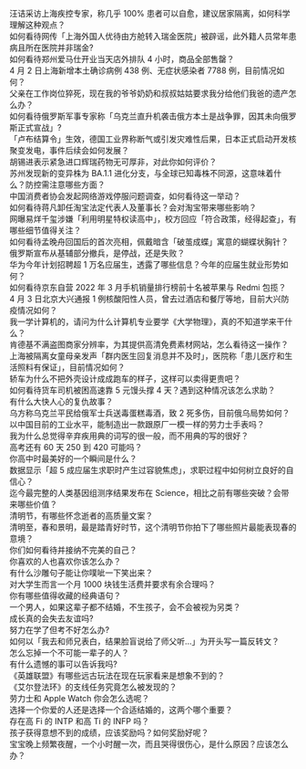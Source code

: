 汪诘采访上海疾控专家，称几乎 100% 患者可以自愈，建议居家隔离，如何科学理解这种观点？  
如何看待网传「上海外国人优待由方舱转入瑞金医院」被辟谣，此外籍人员常年患病且所在医院并非瑞金?  
如何看待郑州爱马仕开业当天店外排队 4 小时，商品全部售罄？  
4 月 2 日上海新增本土确诊病例 438 例、无症状感染者 7788 例，目前情况如何？  
父亲在工作岗位猝死，现在我的爷爷奶奶和叔叔姑姑要求我分给他们我爸的遗产怎么办？  
如何看待俄罗斯军事专家称「乌克兰直升机袭击俄方本土是战争罪，因其未向俄罗斯正式宣战」?  
「卢布结算令」生效，德国工业界称断气或引发灾难性后果，日本正式启动开发核聚变发电，事件后续会如何发展？  
胡锡进表示紧急进口辉瑞药物无可厚非，对此你如何评价？  
苏州发现新的变异株为 BA.1.1 进化分支，与全球已知毒株不同源，这意味着什么？防控需注意哪些方面？  
中国消费者协会发起网络游戏停服问题调查，如何看待这一举动？  
如何看待蒋凡卸任淘宝法定代表人及董事长？会对淘宝带来哪些影响？  
网曝易烊千玺涉嫌「利用明星特权读高中」，校方回应「符合政策，经得起查」，有哪些细节值得关注？  
如何看待孟晚舟回国后的首次亮相，佩戴暗含「破茧成蝶」寓意的蝴蝶状胸针？  
俄罗斯宣布从基辅部分撤兵，是停战，还是失败？  
华为今年计划招聘超 1 万名应届生，透露了哪些信息？今年的应届生就业形势如何？  
如何看待京东自营 2022 年 3 月手机销量排行榜前十名被苹果与 Redmi 包揽？  
4 月 3 日北京大兴通报 1 例核酸阳性人员，曾去过酒店和餐厅等地，目前大兴防疫情况如何？  
我一学计算机的，请问为什么计算机专业要学《大学物理》，真的不知道学来干什么？  
肯德基不满盗图商家分辨率，为其提供高清免费素材网站，怎么看待这一操作？  
上海被隔离女童母亲发声「群内医生回复消息并不及时」，医院称「患儿医疗和生活照料有保证」，目前情况如何？  
轿车为什么不把外壳设计成成跑车的样子，这样可以卖得更贵吧？  
如何看待货车司机被困高速靠 5 元馒头撑 4 天？遇到这种情况该怎么求助？  
有什么大快人心的复仇故事？  
乌方称乌克兰平民给俄军士兵送毒蛋糕毒酒，致 2 死多伤，目前俄乌局势如何？  
以中国目前的工业水平，能制造出一款跟原厂一模一样的劳力士手表吗？  
我为什么总觉得辛弃疾用典的词写的很一般，而不用典的写的很好？  
高考还有 60 天 250 到 420 可能吗？  
你高中时最美好的一个瞬间是什么？  
数据显示「超 5 成应届生求职时产生过容貌焦虑」，求职过程中如何树立良好的自信心？  
迄今最完整的人类基因组测序结果发布在 Science，相比之前有哪些突破？会带来哪些价值？  
清明节，有哪些怀念逝者的高质量文案？  
清明至，春和景明，最是踏青好时节，这个清明节你拍下了哪些照片最能表现春的意境？  
你们如何看待并接纳不完美的自己？  
你喜欢的人也喜欢你该怎么办？  
有什么沙雕句子能让你噗呲一下笑出来？  
对大学生而言一个月 1000 块钱生活费并要求有余合理吗？  
你有哪些值得收藏的经典语句？  
一个男人，如果这辈子都不结婚，不生孩子，会不会被视为另类？  
成长真的会失去友谊吗?  
努力在学了但考不好怎么办?  
如何以「我去和师兄表白，结果脸盲说给了师父听…」为开头写一篇反转文？  
怎么忘掉一个不可能一辈子的人？  
有什么遗憾的事可以告诉我吗?  
《英雄联盟》有哪些远古玩法在现在玩家看来是想象不到的？  
《艾尔登法环》的支线任务究竟怎么被发现的？  
劳力士和 Apple Watch 你会怎么选呢？  
选择一个你爱的人还是选择一个合适结婚的，这两个哪个重要？  
存在高 Fi 的 INTP 和高 Ti 的 INFP 吗？  
孩子获得意想不到的成绩，应该奖励吗？如何奖励好呢？  
宝宝晚上频繁夜醒，一个小时醒一次，而且哭得很伤心，是什么原因？应该怎么办？  
